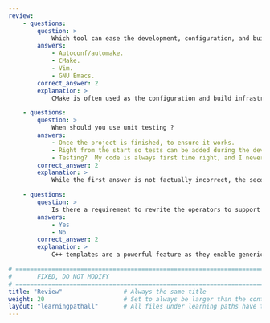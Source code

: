 ```yaml
---
review:
    - questions:
        question: >
            Which tool can ease the development, configuration, and build of your C++ project on different platforms?
        answers:
            - Autoconf/automake.
            - CMake.
            - Vim.
            - GNU Emacs.
        correct_answer: 2
        explanation: >
            CMake is often used as the configuration and build infrastructure, from small projects to the largest, such as [LLVM](https://www.llvm.org) or [Qt](https://www.qt.io/). Vim and GNU Emacs are powerful text editors. Autoconf and automake are tools that achieve a similar goal across \*nix platforms.

    - questions:
        question: >
            When should you use unit testing ?
        answers:
            - Once the project is finished, to ensure it works.
            - Right from the start so tests can be added during the development phase and ensure it works bottom up.
            - Testing?  My code is always first time right, and I never introduce bugs!
        correct_answer: 2
        explanation: >
            While the first answer is not factually incorrect, the second approach is best as it's much easier to add test along the way as the functionality is developed.

    - questions:
        question: >
            Is there a requirement to rewrite the operators to support Matrices with different data types?
        answers:
            - Yes
            - No
        correct_answer: 2
        explanation: >
            C++ templates are a powerful feature as they enable generic programming, where code is parameterized by types. This allows to write code once, and let the compiler specialize it for a specific types.

# ================================================================================
#       FIXED, DO NOT MODIFY
# ================================================================================
title: "Review"                 # Always the same title
weight: 20                      # Set to always be larger than the content in this path
layout: "learningpathall"       # All files under learning paths have this same wrapper
---
```

